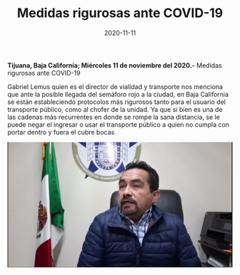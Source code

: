 ﻿---
layout: blog
title:  "Medidas rigurosas ante COVID-19"
date:   2020-11-11  
categories: tijuana
permalink: /:categories/:title:output_ext
image: /img/cnr/medidas.jpg
autor: 
---


**Tijuana, Baja California;  Miércoles 11 de noviembre del 2020.-** Medidas rigurosas ante COVID-19


Gabriel Lemus quien es el director de vialidad y transporte nos menciona que ante la posible llegada del semáforo rojo a la ciudad, en Baja California se están estableciendo protocolos más rigurosos tanto para el usuario del transporte público, como al chofer de la unidad. Ya que si bien es una de las cadenas más recurrentes en donde se rompe la sana distancia, se le puede negar el ingresar o usar el transporte público a quien no cumpla con portar dentro y fuera el cubre bocas

<div id="carouselExampleSlidesOnly" class="carousel slide" data-ride="carousel">
  <div class="carousel-inner">
    <div class="carousel-item active">
       <img class="d-block w-100" src="/img/cnr/medidas.jpg" loading="lazy"  alt="Medidas ante COVID-19">
    </div>
  </div>
</div>